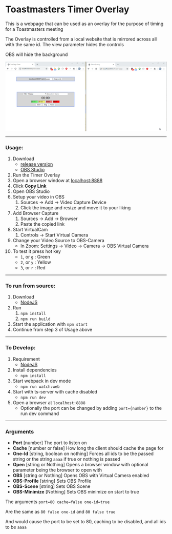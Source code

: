 # Toastmasters Timer Overlay
This is a webpage that can be used as an overlay for the purpose of timing for a Toastmasters meeting

The Overlay is controlled from a local website that is mirrored across all with the same id. The view parameter hides the controls

OBS will hide the background

![site Usage](/img/site.gif)

-----

### Usage:
1. Download 
    - [release version](https://github.com/rakusan2/Toastmasters-Timer-Overlay/releases/)
    - [OBS Studio](https://obsproject.com/)
1. Run the Timer Overlay
1. Open a browser window at [localhost:8888](localhost:8888)
1. Click **Copy Link**
1. Open OBS Studio
1. Setup your video in OBS
    1. Sources -> Add -> Video Capture Device
    1. Click the image and resize and move it to your liking
1. Add Browser Capture
    1. Sources -> Add -> Browser
    1. Paste the copied link
1. Start VirtualCam
    1. Controls -> Start Virtual Camera
1. Change your Video Source to OBS-Camera
    - In Zoom: Settings -> Video -> Camera -> OBS Virtual Camera
1. To test it press hot key
    - `1`, or `g` : Green
    - `2`, or `y` : Yellow
    - `3`, or `r` : Red

------

### To run from source:
1. Download
    - [NodeJS](https://nodejs.org/en/)
2. Run
    1. `npm install`
    2. `npm run build`
3. Start the application with `npm start`
4. Continue from step 3 of Usage above

-----

### To Develop:
1. Requirement
    - [NodeJS](https://nodejs.org/en/)
2. Install dependencies
    - `npm install`
3. Start webpack in dev mode
    - `npm run watch:web`
4. Start with ts-server with cache disabled
    - `npm run dev`
5. Open a browser at `localhost:8888`
    - Optionally the port can be changed by adding `port={number}` to the run dev command

-----

### Arguments
- **Port** [number] The port to listen on
- **Cache** [number or false] How long the client should cache the page for
- **One-Id** [string, boolean on nothing] Forces all ids to be the passed string or the string `aaaa` if true or nothing is passed
- **Open** [string or Nothing] Opens a browser window with optional parameter being the browser to open with
- **OBS** [string or Nothing] Opens OBS with Virtual Camera enabled
- **OBS-Profile** [string] Sets OBS Profile
- **OBS-Scene** [string] Sets OBS Scene
- **OBS-Minimize** [Nothing] Sets OBS minimize on start to true

The arguments `port=80 cache=false one-id=true`

Are the same as `80 false one-id` and `80 false true`

And would cause the port to be set to 80, caching to be disabled, and all ids to be `aaaa`
